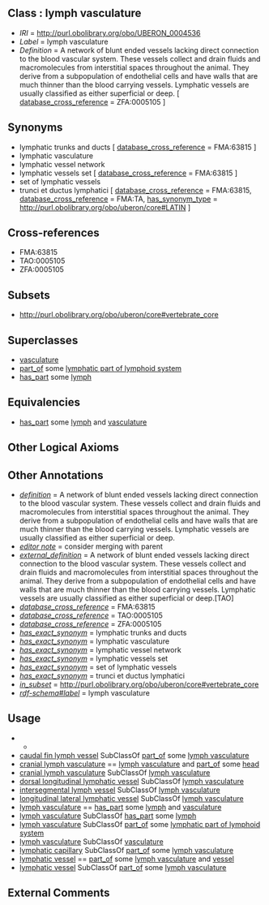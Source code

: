 
## Class : lymph vasculature

 * *IRI* = http://purl.obolibrary.org/obo/UBERON_0004536
 * *Label* = lymph vasculature
 * *Definition* = A network of blunt ended vessels lacking direct connection to the blood vascular system. These vessels collect and drain fluids and macromolecules from interstitial spaces throughout the animal. They derive from a subpopulation of endothelial cells and have walls that are much thinner than the blood carrying vessels. Lymphatic vessels are usually classified as either superficial or deep. [ [database_cross_reference](../../ef/oboInOwl#hasDbXref.md) = ZFA:0005105 ]

## Synonyms

 * lymphatic trunks and ducts [ [database_cross_reference](../../ef/oboInOwl#hasDbXref.md) = FMA:63815 ]
 * lymphatic vasculature
 * lymphatic vessel network
 * lymphatic vessels set [ [database_cross_reference](../../ef/oboInOwl#hasDbXref.md) = FMA:63815 ]
 * set of lymphatic vessels
 * trunci et ductus lymphatici [ [database_cross_reference](../../ef/oboInOwl#hasDbXref.md) = FMA:63815, [database_cross_reference](../../ef/oboInOwl#hasDbXref.md) = FMA:TA, [has_synonym_type](../../pe/oboInOwl#hasSynonymType.md) = http://purl.obolibrary.org/obo/uberon/core#LATIN ]

## Cross-references

 * FMA:63815
 * TAO:0005105
 * ZFA:0005105

## Subsets

 * http://purl.obolibrary.org/obo/uberon/core#vertebrate_core

## Superclasses

 * [vasculature](../../UBERON/49/UBERON_0002049.md)
 * [part_of](../../BFO/50/BFO_0000050.md) some [lymphatic part of lymphoid system](../../UBERON/58/UBERON_0006558.md)
 * [has_part](../../BFO/51/BFO_0000051.md) some [lymph](../../UBERON/91/UBERON_0002391.md)

## Equivalencies

 * [has_part](../../BFO/51/BFO_0000051.md) some [lymph](../../UBERON/91/UBERON_0002391.md) and [vasculature](../../UBERON/49/UBERON_0002049.md)

## Other Logical Axioms


## Other Annotations

 * *[definition](../../IAO/15/IAO_0000115.md)* = A network of blunt ended vessels lacking direct connection to the blood vascular system. These vessels collect and drain fluids and macromolecules from interstitial spaces throughout the animal. They derive from a subpopulation of endothelial cells and have walls that are much thinner than the blood carrying vessels. Lymphatic vessels are usually classified as either superficial or deep.
 * *[editor note](../../IAO/16/IAO_0000116.md)* = consider merging with parent
 * *[external_definition](../../UBPROP/01/UBPROP_0000001.md)* = A network of blunt ended vessels lacking direct connection to the blood vascular system. These vessels collect and drain fluids and macromolecules from interstitial spaces throughout the animal. They derive from a subpopulation of endothelial cells and have walls that are much thinner than the blood carrying vessels. Lymphatic vessels are usually classified as either superficial or deep.[TAO]
 * *[database_cross_reference](../../ef/oboInOwl#hasDbXref.md)* = FMA:63815
 * *[database_cross_reference](../../ef/oboInOwl#hasDbXref.md)* = TAO:0005105
 * *[database_cross_reference](../../ef/oboInOwl#hasDbXref.md)* = ZFA:0005105
 * *[has_exact_synonym](../../ym/oboInOwl#hasExactSynonym.md)* = lymphatic trunks and ducts
 * *[has_exact_synonym](../../ym/oboInOwl#hasExactSynonym.md)* = lymphatic vasculature
 * *[has_exact_synonym](../../ym/oboInOwl#hasExactSynonym.md)* = lymphatic vessel network
 * *[has_exact_synonym](../../ym/oboInOwl#hasExactSynonym.md)* = lymphatic vessels set
 * *[has_exact_synonym](../../ym/oboInOwl#hasExactSynonym.md)* = set of lymphatic vessels
 * *[has_exact_synonym](../../ym/oboInOwl#hasExactSynonym.md)* = trunci et ductus lymphatici
 * *[in_subset](../../et/oboInOwl#inSubset.md)* = http://purl.obolibrary.org/obo/uberon/core#vertebrate_core
 * *[rdf-schema#label](../../el/rdf-schema#label.md)* = lymph vasculature

## Usage

 * -
 * [caudal fin lymph vessel](../../UBERON/03/UBERON_2005303.md) SubClassOf [part_of](../../BFO/50/BFO_0000050.md) some [lymph vasculature](../../UBERON/36/UBERON_0004536.md)
 * [cranial lymph vasculature](../../UBERON/63/UBERON_0011363.md) == [lymph vasculature](../../UBERON/36/UBERON_0004536.md) and [part_of](../../BFO/50/BFO_0000050.md) some [head](../../UBERON/33/UBERON_0000033.md)
 * [cranial lymph vasculature](../../UBERON/63/UBERON_0011363.md) SubClassOf [lymph vasculature](../../UBERON/36/UBERON_0004536.md)
 * [dorsal longitudinal lymphatic vessel](../../UBERON/20/UBERON_2005320.md) SubClassOf [lymph vasculature](../../UBERON/36/UBERON_0004536.md)
 * [intersegmental lymph vessel](../../UBERON/19/UBERON_2005319.md) SubClassOf [lymph vasculature](../../UBERON/36/UBERON_0004536.md)
 * [longitudinal lateral lymphatic vessel](../../UBERON/06/UBERON_2005106.md) SubClassOf [lymph vasculature](../../UBERON/36/UBERON_0004536.md)
 * [lymph vasculature](../../UBERON/36/UBERON_0004536.md) == [has_part](../../BFO/51/BFO_0000051.md) some [lymph](../../UBERON/91/UBERON_0002391.md) and [vasculature](../../UBERON/49/UBERON_0002049.md)
 * [lymph vasculature](../../UBERON/36/UBERON_0004536.md) SubClassOf [has_part](../../BFO/51/BFO_0000051.md) some [lymph](../../UBERON/91/UBERON_0002391.md)
 * [lymph vasculature](../../UBERON/36/UBERON_0004536.md) SubClassOf [part_of](../../BFO/50/BFO_0000050.md) some [lymphatic part of lymphoid system](../../UBERON/58/UBERON_0006558.md)
 * [lymph vasculature](../../UBERON/36/UBERON_0004536.md) SubClassOf [vasculature](../../UBERON/49/UBERON_0002049.md)
 * [lymphatic capillary](../../UBERON/42/UBERON_0006842.md) SubClassOf [part_of](../../BFO/50/BFO_0000050.md) some [lymph vasculature](../../UBERON/36/UBERON_0004536.md)
 * [lymphatic vessel](../../UBERON/73/UBERON_0001473.md) == [part_of](../../BFO/50/BFO_0000050.md) some [lymph vasculature](../../UBERON/36/UBERON_0004536.md) and [vessel](../../UBERON/55/UBERON_0000055.md)
 * [lymphatic vessel](../../UBERON/73/UBERON_0001473.md) SubClassOf [part_of](../../BFO/50/BFO_0000050.md) some [lymph vasculature](../../UBERON/36/UBERON_0004536.md)

## External Comments


